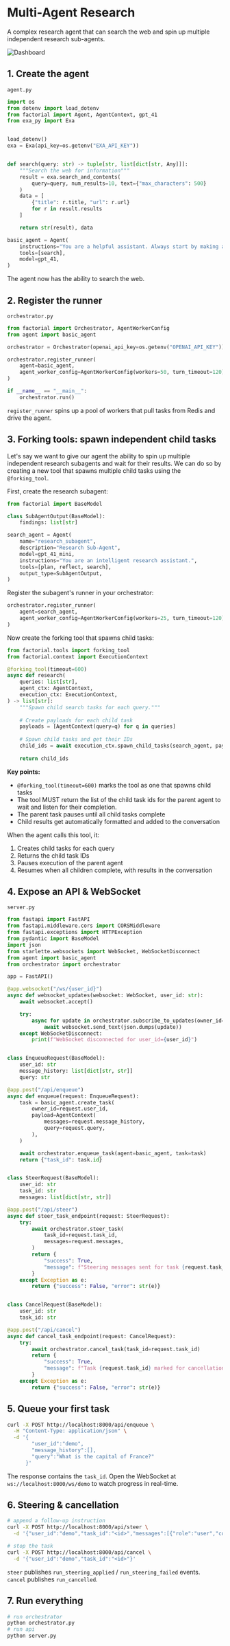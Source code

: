 # Multi-Agent Research

A complex research agent that can search the web and spin up multiple independent research sub-agents. 

![Dashboard](../../static/img/multi-agent-progress.png)

## 1. Create the agent

`agent.py`

```python
import os
from dotenv import load_dotenv
from factorial import Agent, AgentContext, gpt_41
from exa_py import Exa


load_dotenv()
exa = Exa(api_key=os.getenv("EXA_API_KEY"))


def search(query: str) -> tuple[str, list[dict[str, Any]]]:
    """Search the web for information"""
    result = exa.search_and_contents(
        query=query, num_results=10, text={"max_characters": 500}
    )
    data = [
        {"title": r.title, "url": r.url}
        for r in result.results
    ]

    return str(result), data

basic_agent = Agent(
    instructions="You are a helpful assistant. Always start by making a plan.",
    tools=[search],
    model=gpt_41,
)
```

The agent now has the ability to search the web.

## 2. Register the runner

`orchestrator.py`

```python
from factorial import Orchestrator, AgentWorkerConfig
from agent import basic_agent

orchestrator = Orchestrator(openai_api_key=os.getenv("OPENAI_API_KEY"))

orchestrator.register_runner(
    agent=basic_agent,
    agent_worker_config=AgentWorkerConfig(workers=50, turn_timeout=120),
)

if __name__ == "__main__":
    orchestrator.run()
```

`register_runner` spins up a pool of workers that pull tasks from Redis and drive the agent.

## 3. Forking tools: spawn independent child tasks

Let's say we want to give our agent the ability to spin up multiple independent research subagents and wait for their results. We can do so by creating a new tool that spawns multiple child tasks using the `@forking_tool`.

First, create the research subagent:

```python
from factorial import BaseModel

class SubAgentOutput(BaseModel):
    findings: list[str]

search_agent = Agent(
    name="research_subagent",
    description="Research Sub-Agent",
    model=gpt_41_mini,
    instructions="You are an intelligent research assistant.",
    tools=[plan, reflect, search],
    output_type=SubAgentOutput,
)
```

Register the subagent's runner in your orchestrator:

```python
orchestrator.register_runner(
    agent=search_agent,
    agent_worker_config=AgentWorkerConfig(workers=25, turn_timeout=120),
)
```

Now create the forking tool that spawns child tasks:

```python
from factorial.tools import forking_tool
from factorial.context import ExecutionContext

@forking_tool(timeout=600)
async def research(
    queries: list[str],
    agent_ctx: AgentContext,
    execution_ctx: ExecutionContext,
) -> list[str]:
    """Spawn child search tasks for each query."""
    
    # Create payloads for each child task
    payloads = [AgentContext(query=q) for q in queries]
    
    # Spawn child tasks and get their IDs
    child_ids = await execution_ctx.spawn_child_tasks(search_agent, payloads)
    
    return child_ids
```

**Key points:**

- `@forking_tool(timeout=600)` marks the tool as one that spawns child tasks
- The tool MUST return the list of the child task ids for the parent agent to wait and listen for their completion.
- The parent task pauses until all child tasks complete
- Child results get automatically formatted and added to the conversation

When the agent calls this tool, it:
1. Creates child tasks for each query
2. Returns the child task IDs
3. Pauses execution of the parent agent
4. Resumes when all children complete, with results in the conversation

## 4. Expose an API & WebSocket

`server.py`

```python
from fastapi import FastAPI
from fastapi.middleware.cors import CORSMiddleware
from fastapi.exceptions import HTTPException
from pydantic import BaseModel
import json
from starlette.websockets import WebSocket, WebSocketDisconnect
from agent import basic_agent
from orchestrator import orchestrator

app = FastAPI()

@app.websocket("/ws/{user_id}")
async def websocket_updates(websocket: WebSocket, user_id: str):
    await websocket.accept()

    try:
        async for update in orchestrator.subscribe_to_updates(owner_id=user_id):
            await websocket.send_text(json.dumps(update))
    except WebSocketDisconnect:
        print(f"WebSocket disconnected for user_id={user_id}")


class EnqueueRequest(BaseModel):
    user_id: str
    message_history: list[dict[str, str]]
    query: str

@app.post("/api/enqueue")
async def enqueue(request: EnqueueRequest):
    task = basic_agent.create_task(
        owner_id=request.user_id,
        payload=AgentContext(
            messages=request.message_history,
            query=request.query,
        ),
    )

    await orchestrator.enqueue_task(agent=basic_agent, task=task)
    return {"task_id": task.id}


class SteerRequest(BaseModel):
    user_id: str
    task_id: str
    messages: list[dict[str, str]]

@app.post("/api/steer")
async def steer_task_endpoint(request: SteerRequest):
    try:
        await orchestrator.steer_task(
            task_id=request.task_id,
            messages=request.messages,
        )
        return {
            "success": True,
            "message": f"Steering messages sent for task {request.task_id}",
        }
    except Exception as e:
        return {"success": False, "error": str(e)}


class CancelRequest(BaseModel):
    user_id: str
    task_id: str

@app.post("/api/cancel")
async def cancel_task_endpoint(request: CancelRequest):
    try:
        await orchestrator.cancel_task(task_id=request.task_id)
        return {
            "success": True,
            "message": f"Task {request.task_id} marked for cancellation",
        }
    except Exception as e:
        return {"success": False, "error": str(e)}
```

## 5. Queue your first task

```bash
curl -X POST http://localhost:8000/api/enqueue \
  -H "Content-Type: application/json" \
  -d '{
        "user_id":"demo",
        "message_history":[],
        "query":"What is the capital of France?"
      }'
```

The response contains the `task_id`. Open the WebSocket at `ws://localhost:8000/ws/demo` to watch progress in real-time.

## 6. Steering & cancellation

```bash
# append a follow-up instruction
curl -X POST http://localhost:8000/api/steer \
  -d '{"user_id":"demo","task_id":"<id>","messages":[{"role":"user","content":"make it short"}]}'

# stop the task
curl -X POST http://localhost:8000/api/cancel \
  -d '{"user_id":"demo","task_id":"<id>"}'
```

`steer` publishes `run_steering_applied` / `run_steering_failed` events.  
`cancel` publishes `run_cancelled`.

## 7. Run everything

```bash
# run orchestrator
python orchestrator.py
# run api
python server.py
```